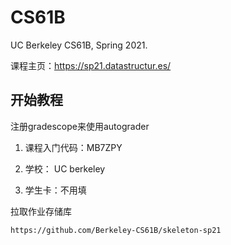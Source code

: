 # CS61B
 UC Berkeley CS61B, Spring 2021. 

课程主页：https://sp21.datastructur.es/

## 开始教程

注册gradescope来使用autograder

1. 课程入门代码：MB7ZPY

2. 学校： UC berkeley

3. 学生卡：不用填

拉取作业存储库

```text
https://github.com/Berkeley-CS61B/skeleton-sp21
```
